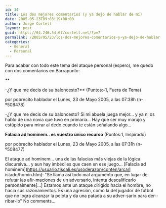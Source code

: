 ```yaml
---
id: 34
title: Los dos mejores comentarios (y ya dejo de hablar de mí­)
date: 2005-05-23T09:03:19+00:00
author: Jorge Cortell
layout: post
guid: https://64.246.54.67/cortell.net/?p=7
permalink: /2005/05/23/los-dos-mejores-comentarios-y-ya-dejo-de-hablar-de-mi/
categories:
  - General
  - Personal
---
```

Para acabar con todo este tema del ataque personal (espero), me quedo con dos comentarios en Barrapunto:
  
**
  
-¿Y que me decis de su baloncesto?** (Puntos:-1, Fuera de Tema)
  
por pobrecito hablador el Lunes, 23 de Mayo 2005, a las 07:38h (n-º508478)
  
-¿Y que me decis de su baloncesto? Si mi abuela juega mejor... y ya ni os hablo de una novia que tuvo en primaria... Hay que ser muy marujo y estúpido para mirar al dedo cuando te están señalando algo...

**Falacia ad hominem.. es vuestro único recurso** (Puntos:1, Inspirado)
  
por pobrecito hablador el Lunes, 23 de Mayo 2005, a las 07:31h (n-º508477)
  
El ataque ad hominem... una de las falacias más viejas de la lógica discursiva... y aun hay imbéciles que caen en ese juego... [Falacia ad hominem](https://usuario.tiscali.es/usoderazon/conten/arca/l istado/homin.htm): "Se llama así­ todo mal argumento que, en lugar de refutar las afir-­maciones de un adversario, intenta descalificarlo personalmente[...] Estamos ante un ataque dirigido hacia el hombre, no hacia sus razonamientos. Es una agresión, como la del jugador de fútbol que no logra alcanzar la pelota y da una patada a su adver-­sario para der-­ribar-­lo" No comments...